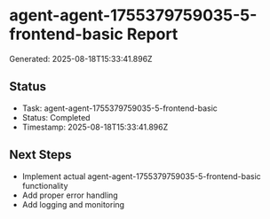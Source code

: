 # agent-agent-1755379759035-5-frontend-basic Report

Generated: 2025-08-18T15:33:41.896Z

## Status
- Task: agent-agent-1755379759035-5-frontend-basic
- Status: Completed
- Timestamp: 2025-08-18T15:33:41.896Z

## Next Steps
- Implement actual agent-agent-1755379759035-5-frontend-basic functionality
- Add proper error handling
- Add logging and monitoring
